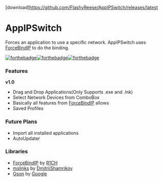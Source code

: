 [download]https://github.com/FlashyReese/AppIPSwitch/releases/latest

# AppIPSwitch
Forces an application to use a specific network. AppIPSwitch uses [ForceBindIP](https://r1ch.net/projects/forcebindip "ForceBindIP") to do the binding.

[![forthebadge](https://forthebadge.com/images/badges/fuck-it-ship-it.svg)](https://forthebadge.com)[![forthebadge](https://forthebadge.com/images/badges/gluten-free.svg)](https://forthebadge.com)[![forthebadge](https://forthebadge.com/images/badges/built-with-love.svg)](https://forthebadge.com)
### Features
**v1.0**
* Drag and Drop Applications(Only Supports .exe and .lnk)
* Select Network Devices from ComboBox
* Basically all features from [ForceBindIP](https://r1ch.net/projects/forcebindip "ForceBindIP") allows
* Saved Profiles

### Future Plans
* Import all installed applications
* AutoUpdater

### Libraries
* [ForceBindIP](https://r1ch.net/projects/forcebindip "ForceBindIP") by [R1CH](https://twitter.com/R1CH_TL "Richard Stanway Twitter")
* [mslinks](https://github.com/DmitriiShamrikov/mslinks "mslinks") by [DmitriiShamrikov](https://github.com/DmitriiShamrikov "Dmitrii Shamrikov GitHub Page")
* [Gson](https://github.com/google/gson "Gson") by [Google](https://github.com/google "Google GitHub Page")
